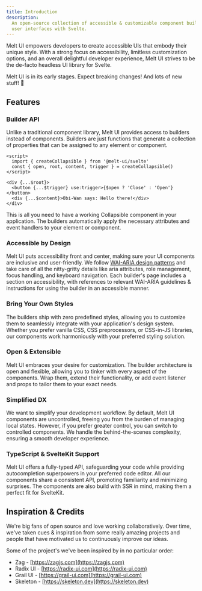 ```yaml
---
title: Introduction
description:
  An open-source collection of accessible & customizable component builders for creating
  user interfaces with Svelte.
---
```


<script>
    import { Construction } from '$docs/components'
</script>

Melt UI empowers developers to create accessible UIs that embody their unique style. With
a strong focus on accessibility, limitless customization options, and an overall
delightful developer experience, Melt UI strives to be the de-facto headless UI library
for Svelte.

<Construction>
    Melt UI is in its early stages. Expect breaking changes! And lots of new stuff! 🚀
</Construction>

## Features

### Builder API

Unlike a traditional component library, Melt UI provides access to builders instead of
components. Builders are just functions that generate a collection of properties that can
be assigned to any element or component.

```svelte {3} /{...$root}/#hi /{...$content}/#hi /{...$trigger}/#hi /use:trigger.action/#hi
<script>
  import { createCollapsible } from '@melt-ui/svelte'
  const { open, root, content, trigger } = createCollapsible()
</script>

<div {...$root}>
  <button {...$trigger} use:trigger>{$open ? 'Close' : 'Open'}</button>
  <div {...$content}>Obi-Wan says: Hello there!</div>
</div>
```

This is all you need to have a working Collapsible component in your application. The
builders automatically apply the necessary attributes and event handlers to your element
or component.

### Accessible by Design

Melt UI puts accessibility front and center, making sure your UI components are inclusive
and user-friendly. We follow [WAI-ARIA design patterns](https://www.w3.org/WAI/ARIA/apg/)
and take care of all the nitty-gritty details like aria attributes, role management, focus
handling, and keyboard navigation. Each builder's page includes a section on
accessibility, with references to relevant WAI-ARIA guidelines & instructions for using
the builder in an accessible manner.

### Bring Your Own Styles

The builders ship with zero predefined styles, allowing you to customize them to
seamlessly integrate with your application's design system. Whether you prefer vanilla
CSS, CSS preprocessors, or CSS-in-JS libraries, our components work harmoniously with your
preferred styling solution.

### Open & Extensible

Melt UI embraces your desire for customization. The builder architecture is open and
flexible, allowing you to tinker with every aspect of the components. Wrap them, extend
their functionality, or add event listener and props to tailor them to your exact needs.

### Simplified DX

We want to simplify your development workflow. By default, Melt UI components are
uncontrolled, freeing you from the burden of managing local states. However, if you prefer
greater control, you can switch to controlled components. We handle the behind-the-scenes
complexity, ensuring a smooth developer experience.

### TypeScript & SvelteKit Support

Melt UI offers a fully-typed API, safeguarding your code while providing autocompletion
superpowers in your preferred code editor. All our components share a consistent API,
promoting familiarity and minimizing surprises. The components are also build with SSR in
mind, making them a perfect fit for SvelteKit.

## Inspiration & Credits

We're big fans of open source and love working collaboratively. Over time, we've taken
cues & inspiration from some really amazing projects and people that have motivated us to
continuously improve our ideas.

Some of the project's we've been inspired by in no particular order:

- Zag - [https://zagjs.com](https://zagjs.com)
- Radix UI - [https://radix-ui.com](https://radix-ui.com)
- Grail UI - [https://grail-ui.com](https://grail-ui.com)
- Skeleton - [https://skeleton.dev](https://skeleton.dev)
